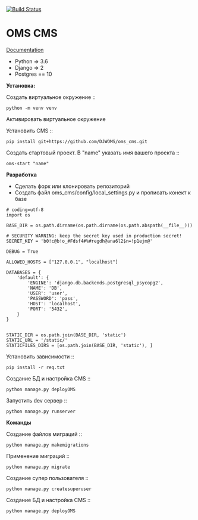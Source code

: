 [![Build Status](https://travis-ci.org/DJWOMS/WomsTeam.svg?branch=master)](https://travis-ci.org/DJWOMS/WomsTeam)
# OMS CMS

[Documentation](https://oms-cms.readthedocs.io/ru/latest/)
 
- Python => 3.6
- Django => 2
- Postgres == 10

**Установка:**

Создать виртуальное окружение ::

    python -m venv venv
    
Активировать виртуальное окружение

Установить CMS ::

    pip install git+https://github.com/DJWOMS/oms_cms.git
    
Создать стартовый проект. В "name" указать имя вашего проекта ::
    
    oms-start "name"

**Разработка**
- Сделать форк или клонировать репозиторий
- Создать файл oms_cms/config/local_settings.py и прописать конект к базе
````
# coding=utf-8
import os

BASE_DIR = os.path.dirname(os.path.dirname(os.path.abspath(__file__)))

# SECURITY WARNING: keep the secret key used in production secret!
SECRET_KEY = 'b0!c@b!o_#Fdsf4#%#regdh@ana6l2$n=!p1ejm@'

DEBUG = True

ALLOWED_HOSTS = ["127.0.0.1", "localhost"]

DATABASES = {
    'default': {
        'ENGINE': 'django.db.backends.postgresql_psycopg2',
        'NAME': 'DB',
        'USER': 'user',
        'PASSWORD': 'pass',
        'HOST': 'localhost',
        'PORT': '5432',
    }
}


STATIC_DIR = os.path.join(BASE_DIR, 'static')
STATIC_URL = '/static/'
STATICFILES_DIRS = [os.path.join(BASE_DIR, 'static'), ]
````

Установить зависимости ::

    pip install -r req.txt
    
Создание БД и настройка CMS ::

    python manage.py deployOMS
    
Запустить dev сервер ::

    python manage.py runserver

**Команды**

Создание файлов миграций ::

    python manage.py makemigrations
    
Применение миграций ::

    python manage.py migrate

Создание супер пользователя ::

    python manage.py createsuperuser

Создание БД и настройка CMS ::

    python manage.py deployOMS



